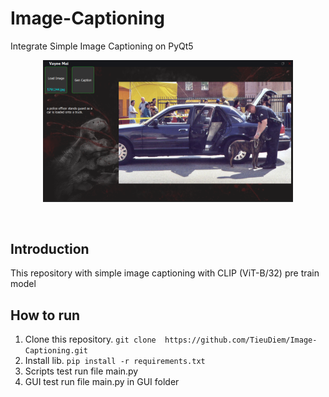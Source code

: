 # Image-Captioning
Integrate Simple Image Captioning on PyQt5


<div align="center">
<p>
<img src="Result/capture_screen.png" width="400"/> 
</p>
<br>  
</div>

</div>

## Introduction 
This repository with simple image captioning with CLIP (ViT-B/32) pre train model

## How to run

1. Clone this repository.
` git clone  https://github.com/TieuDiem/Image-Captioning.git `
2. Install lib.
`pip install -r requirements.txt`
3. Scripts test
run file main.py
4. GUI test
run file main.py in GUI folder 



